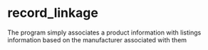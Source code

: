 # record_linkage
The program simply associates a product information with listings information based on the manufacturer associated with them
